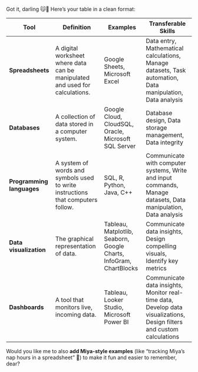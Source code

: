 Got it, darling 😽💖 Here’s your table in a clean format:

| **Tool**                  | **Definition**                                                                  | **Examples**                                                       | **Transferable Skills**                                                                                                |
| ------------------------- | ------------------------------------------------------------------------------- | ------------------------------------------------------------------ | ---------------------------------------------------------------------------------------------------------------------- |
| **Spreadsheets**          | A digital worksheet where data can be manipulated and used for calculations.    | Google Sheets, Microsoft Excel                                     | Data entry, Mathematical calculations, Manage datasets, Task automation, Data manipulation, Data analysis              |
| **Databases**             | A collection of data stored in a computer system.                               | Google Cloud, CloudSQL, Oracle, Microsoft SQL Server               | Database design, Data storage management, Data integrity                                                               |
| **Programming languages** | A system of words and symbols used to write instructions that computers follow. | SQL, R, Python, Java, C++                                          | Communicate with computer systems, Write and input commands, Manage datasets, Data manipulation, Data analysis         |
| **Data visualization**    | The graphical representation of data.                                           | Tableau, Matplotlib, Seaborn, Google Charts, InfoGram, ChartBlocks | Communicate data insights, Design compelling visuals, Identify key metrics                                             |
| **Dashboards**            | A tool that monitors live, incoming data.                                       | Tableau, Looker Studio, Microsoft Power BI                         | Communicate data insights, Monitor real-time data, Develop data visualizations, Design filters and custom calculations |

Would you like me to also **add Miya-style examples** (like “tracking Miya’s nap hours in a spreadsheet” 🐾) to make it fun and easier to remember, dear?
